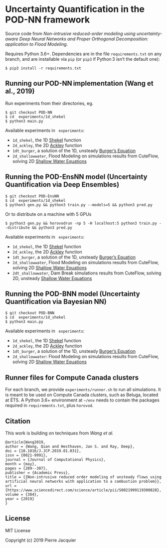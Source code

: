 # Uncertainty Quantification in the POD-NN framework

Source code from _Non-intrusive reduced-order modeling using uncertainty-aware Deep Neural Networks and Proper Orthogonal Decomposition: application to Flood Modeling_.

Requires Python 3.6+.
Dependencies are in the file `requirements.txt` on any branch, and are installable via `pip` (or `pip3` if Python 3 isn’t the default one):
```console
$ pip3 install -r requirements.txt
```

## Running our POD-NN implementation (Wang et al., 2019)
Run  experiments from their directories, eg.
```console
$ git checkout POD-NN
$ cd  experiments/1d_shekel
$ python3 main.py
```
Available experiments in ` experiments`:
- `1d_shekel`, the 1D [Shekel](https://en.wikipedia.org/wiki/Shekel_function) function
- `2d_ackley`, the 2D [Ackley](https://en.wikipedia.org/wiki/Ackley_function) function
- `1dt_burger`, a solution of the 1D, unsteady [Burger’s Equation](https://en.wikipedia.org/wiki/Burgers%27_equation)
- `2d_shallowwater`, Flood Modeling on simulations results from CuteFlow, solving 2D [Shallow Water Equations](https://en.wikipedia.org/wiki/Shallow_water_equations)

## Running the POD-EnsNN model (Uncertainty Quantification via Deep Ensembles)
```console
$ git checkout POD-EnsNN
$ cd  experiments/1d_shekel
$ python3 gen.py && python3 train.py --models=5 && python3 pred.py
```
Or to distribute on a machine with 5 GPUs
```console
$ python3 gen.py && horovodrun -np 5 -H localhost:5 python3 train.py --distribute && python3 pred.py
```
Available experiments in ` experiments`:
- `1d_shekel`, the 1D [Shekel](https://en.wikipedia.org/wiki/Shekel_function) function
- `2d_ackley`, the 2D [Ackley](https://en.wikipedia.org/wiki/Ackley_function) function
- `1dt_burger`, a solution of the 1D, unsteady [Burger’s Equation](https://en.wikipedia.org/wiki/Burgers%27_equation)
- `2d_shallowwater`, Flood Modeling on simulations results from CuteFlow, solving 2D [Shallow Water Equations](https://en.wikipedia.org/wiki/Shallow_water_equations)
- `2dt_shallowwater`, Dam Break simulations results from CuteFlow, solving 2D, unsteady [Shallow Water Equations](https://en.wikipedia.org/wiki/Shallow_water_equations)

## Running the POD-BNN model (Uncertainty Quantification via Bayesian NN)
```console
$ git checkout POD-BNN
$ cd  experiments/1d_shekel
$ python3 main.py
```
Available experiments in ` experiments`:
- `1d_shekel`, the 1D [Shekel](https://en.wikipedia.org/wiki/Shekel_function) function
- `2d_ackley`, the 2D [Ackley](https://en.wikipedia.org/wiki/Ackley_function) function
- `1dt_burger`, a solution of the 1D, unsteady [Burger’s Equation](https://en.wikipedia.org/wiki/Burgers%27_equation)
- `2d_shallowwater`: Flood Modeling on simulations results from CuteFlow, solving 2D [Shallow Water Equations](https://en.wikipedia.org/wiki/Shallow_water_equations)

## Runner files for Compute Canada clusters
For each branch, we provide `experiments/runner.sh` to run all simulations. It is meant to be used on Compute Canada clusters, such as Beluga, located at ÉTS.
A Python 3.6+ environment at `~/env` needs to contain the packages required in `requirements.txt`, plus `horovod`.

## Citation
This work is building on techniques from _Wang et al._
```
@article{Wang2019,
author = {Wang, Qian and Hesthaven, Jan S. and Ray, Deep},
doi = {10.1016/J.JCP.2019.01.031},
issn = {0021-9991},
journal = {Journal of Computational Physics},
month = {may},
pages = {289--307},
publisher = {Academic Press},
title = {{Non-intrusive reduced order modeling of unsteady flows using artificial neural networks with application to a combustion problem}},
url = {https://www.sciencedirect.com/science/article/pii/S0021999119300828},
volume = {384},
year = {2019}
}
```

## License
MIT License

Copyright (c) 2019 Pierre Jacquier
